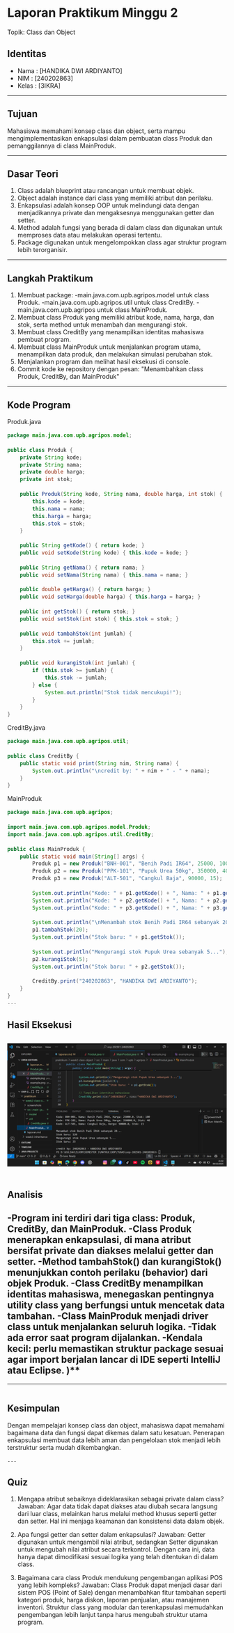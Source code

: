 # Laporan Praktikum Minggu 2
Topik: Class dan Object

## Identitas
- Nama  : [HANDIKA DWI ARDIYANTO]
- NIM   : [240202863]
- Kelas : [3IKRA]

---

## Tujuan
Mahasiswa memahami konsep class dan object, serta mampu mengimplementasikan enkapsulasi dalam pembuatan class Produk dan pemanggilannya di class MainProduk.

---

## Dasar Teori
1. Class adalah blueprint atau rancangan untuk membuat objek.
2. Object adalah instance dari class yang memiliki atribut dan perilaku.
3. Enkapsulasi adalah konsep OOP untuk melindungi data dengan menjadikannya private dan mengaksesnya menggunakan getter dan setter.
4. Method adalah fungsi yang berada di dalam class dan digunakan untuk memproses data atau melakukan operasi tertentu.
5. Package digunakan untuk mengelompokkan class agar struktur program lebih terorganisir.

---

## Langkah Praktikum
1. Membuat package:
   -main.java.com.upb.agripos.model untuk class Produk.
   -main.java.com.upb.agripos.util untuk class CreditBy.
   -main.java.com.upb.agripos untuk class MainProduk.
2. Membuat class Produk yang memiliki atribut kode, nama, harga, dan stok, serta method untuk menambah dan mengurangi stok.
3. Membuat class CreditBy yang menampilkan identitas mahasiswa pembuat program.
4. Membuat class MainProduk untuk menjalankan program utama, menampilkan data produk, dan melakukan simulasi perubahan stok.
5. Menjalankan program dan melihat hasil eksekusi di console.
6. Commit kode ke repository dengan pesan:
"Menambahkan class Produk, CreditBy, dan MainProduk"

---

## Kode Program  
Produk.java
```java
package main.java.com.upb.agripos.model;

public class Produk {
    private String kode;
    private String nama;
    private double harga;
    private int stok;

    public Produk(String kode, String nama, double harga, int stok) {
        this.kode = kode;
        this.nama = nama;
        this.harga = harga;
        this.stok = stok;
    }

    public String getKode() { return kode; }
    public void setKode(String kode) { this.kode = kode; }

    public String getNama() { return nama; }
    public void setNama(String nama) { this.nama = nama; }

    public double getHarga() { return harga; }
    public void setHarga(double harga) { this.harga = harga; }

    public int getStok() { return stok; }
    public void setStok(int stok) { this.stok = stok; }

    public void tambahStok(int jumlah) {
        this.stok += jumlah;
    }

    public void kurangiStok(int jumlah) {
        if (this.stok >= jumlah) {
            this.stok -= jumlah;
        } else {
            System.out.println("Stok tidak mencukupi!");
        }
    }
}
```
CreditBy.java
```java
package main.java.com.upb.agripos.util;

public class CreditBy {
    public static void print(String nim, String nama) {
        System.out.println("\ncredit by: " + nim + " - " + nama);
    }
}
```
MainProduk
```java
package main.java.com.upb.agripos;

import main.java.com.upb.agripos.model.Produk;
import main.java.com.upb.agripos.util.CreditBy;

public class MainProduk {
    public static void main(String[] args) {
        Produk p1 = new Produk("BNH-001", "Benih Padi IR64", 25000, 100);
        Produk p2 = new Produk("PPK-101", "Pupuk Urea 50kg", 350000, 40);
        Produk p3 = new Produk("ALT-501", "Cangkul Baja", 90000, 15);

        System.out.println("Kode: " + p1.getKode() + ", Nama: " + p1.getNama() + ", Harga: " + p1.getHarga() + ", Stok: " + p1.getStok());
        System.out.println("Kode: " + p2.getKode() + ", Nama: " + p2.getNama() + ", Harga: " + p2.getHarga() + ", Stok: " + p2.getStok());
        System.out.println("Kode: " + p3.getKode() + ", Nama: " + p3.getNama() + ", Harga: " + p3.getHarga() + ", Stok: " + p3.getStok());

        System.out.println("\nMenambah stok Benih Padi IR64 sebanyak 20...");
        p1.tambahStok(20);
        System.out.println("Stok baru: " + p1.getStok());

        System.out.println("Mengurangi stok Pupuk Urea sebanyak 5...");
        p2.kurangiStok(5);
        System.out.println("Stok baru: " + p2.getStok());

        CreditBy.print("240202863", "HANDIKA DWI ARDIYANTO");
    }
}
---
```
## Hasil Eksekusi
![Screenshot hasil](/praktikum/week2-class-object/screenshots/Screenshot%202025-10-09%20210230.png)
---
```
```
## Analisis
-Program ini terdiri dari tiga class: Produk, CreditBy, dan MainProduk.
-Class Produk menerapkan enkapsulasi, di mana atribut bersifat private dan diakses melalui getter dan setter.
-Method tambahStok() dan kurangiStok() menunjukkan contoh perilaku (behavior) dari objek Produk.
-Class CreditBy menampilkan identitas mahasiswa, menegaskan pentingnya utility class yang berfungsi untuk mencetak data tambahan.
-Class MainProduk menjadi driver class untuk menjalankan seluruh logika.
-Tidak ada error saat program dijalankan.
-Kendala kecil: perlu memastikan struktur package sesuai agar import berjalan lancar di IDE seperti IntelliJ atau Eclipse.
)**
---

---
```
```
## Kesimpulan
Dengan mempelajari konsep class dan object, mahasiswa dapat memahami bagaimana data dan fungsi dapat dikemas dalam satu kesatuan.
Penerapan enkapsulasi membuat data lebih aman dan pengelolaan stok menjadi lebih terstruktur serta mudah dikembangkan.
```
---
```
## Quiz
1. Mengapa atribut sebaiknya dideklarasikan sebagai private dalam class?
Jawaban:
Agar data tidak dapat diakses atau diubah secara langsung dari luar class, melainkan harus melalui method khusus seperti getter dan setter.
Hal ini menjaga keamanan dan konsistensi data dalam objek.

2. Apa fungsi getter dan setter dalam enkapsulasi?
Jawaban:
Getter digunakan untuk mengambil nilai atribut, sedangkan Setter digunakan untuk mengubah nilai atribut secara terkontrol.
Dengan cara ini, data hanya dapat dimodifikasi sesuai logika yang telah ditentukan di dalam class.

3. Bagaimana cara class Produk mendukung pengembangan aplikasi POS yang lebih kompleks?
Jawaban:
Class Produk dapat menjadi dasar dari sistem POS (Point of Sale) dengan menambahkan fitur tambahan seperti kategori produk, harga diskon, laporan penjualan, atau manajemen inventori.
Struktur class yang modular dan terenkapsulasi memudahkan pengembangan lebih lanjut tanpa harus mengubah struktur utama program.

```


